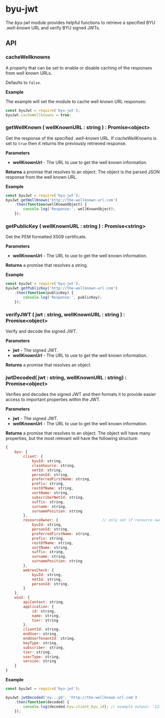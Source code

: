 # byu-jwt
The *byu-jwt* module provides helpful functions to retrieve a specified BYU *.well-known* URL and verify BYU signed JWTs.

## API

### cacheWellknowns

A property that can be set to enable or disable caching of the responses from well known URLs.

Defaults to `false`.

**Example**

The example will set the module to cache well known URL responses:

```js
const byuJwt = require('byu-jwt');
byuJwt.cacheWellknowns = true;
```

### getWellKnown ( wellKnownURL : string ) : Promise\<object\>

Get the response of the specified *.well-known* URL. If *cacheWellKnowns* is set to `true` then it returns the previously retrieved response.

**Parameters**

- **wellKnownUrl** - The URL to use to get the well known information.

**Returns** a promise that resolves to an object. The object is the parsed JSON response from the well known URL.

**Example**

```js
const byuJwt = require('byu-jwt');
byuJwt.getWellKnown('http://the-wellknown-url.com')
    .then(function(wellKnownObject) {
        console.log('Response:', wellKnownObject);
    });
```

### getPublicKey ( wellKnownURL : string ) : Promise\<string\>

Get the PEM formatted X509 certificate.

**Parameters**

- **wellKnownUrl** - The URL to use to get the well known information.

**Returns** a promise that resolves a string.

**Example**

```js
const byuJwt = require('byu-jwt');
byuJwt.getPublicKey('http://the-wellknown-url.com')
    .then(function(publicKey) {
        console.log('Response:', publicKey);
    });
```

### verifyJWT ( jwt : string, wellKnownURL : string ) : Promise\<object\>

Verify and decode the signed JWT.

**Parameters**

- **jwt** - The signed JWT.
- **wellKnownUrl** - The URL to use to get the well known information.

**Returns** a promise that resolves an object.

### jwtDecoded( jwt : string, wellKnownURL : string) : Promise\<object\>

Verifies and decodes the signed JWT and then formats it to provide easier access to important properties within the JWT.

**Parameters**

- **jwt** - The signed JWT.
- **wellKnownUrl** - The URL to use to get the well known information.

**Returns** a promise that resolves to an object. The object will have many properties, but the most relevant will have the following structure:

```js
{
    byu: {
        client: {
            byuId: string,
            claimSource: string,
            netId: string,
            personId: string,
            preferredFirstName: string,
            prefix: string,
            restOfName: string,
            sortName: string,
            subscriberNetId: string,
            suffix: string,
            surname: string,
            surnamePosition: string
        },
        resourceOwner: {                    // only set if resource owner exists
            byuId: string,
            personId: string,
            preferredFirstName: string,
            prefix: string,
            restOfName: string,
            sortName: string,
            suffix: string,
            surname: string,
            surnamePosition: string
        },
        webresCheck: {
            byuId: string,
            netId: string,
            personId: string,
        }
    },
    wso2: {
        apiContext: string,
        application: {
            id: string,
            name: string,
            tier: string
        },
        clientId: string,
        endUser: string,
        endUserTenantId: string,
        keyType: string,
        subscriber: string,
        tier: string,
        userType: string,
        version: string
    }
}
```

**Example**

```js
const byuJwt = require('byu-jwt');

byuJwt.jwtDecoded('ey...gQ', 'http://the-wellknown-url.com')
    .then(function(decoded) {
        console.log(decoded.byu.client_byu_id); // example output: '123456789'
    });
```